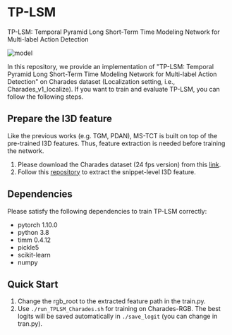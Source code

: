# TP-LSM
TP-LSM: Temporal Pyramid Long Short-Term Time Modeling Network for Multi-label Action Detection

![model]()

In this repository, we provide an implementation of "TP-LSM: Temporal Pyramid Long Short-Term Time Modeling Network for Multi-label Action Detection" on Charades dataset (Localization setting, i.e., Charades_v1_localize). If you want to train and evaluate TP-LSM, you can follow the following steps.

## Prepare the I3D feature
Like the previous works (e.g. TGM, PDAN), MS-TCT is built on top of the pre-trained I3D features. Thus, feature extraction is needed before training the network.

1. Please download the Charades dataset (24 fps version) from this [link](https://prior.allenai.org/projects/charades).
2. Follow this [repository](https://github.com/piergiaj/pytorch-i3d) to extract the snippet-level I3D feature.

## Dependencies
Please satisfy the following dependencies to train TP-LSM correctly:

+ pytorch 1.10.0
+ python 3.8
+ timm 0.4.12
+ pickle5
+ scikit-learn
+ numpy

## Quick Start
1. Change the rgb_root to the extracted feature path in the train.py.
2. Use `./run_TPLSM_Charades.sh` for training on Charades-RGB. The best logits will be saved automatically in `./save_logit` (you can change in tran.py).

